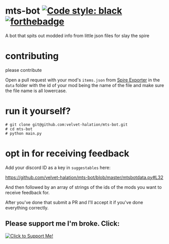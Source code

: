 # mts-bot [![Code style: black](https://img.shields.io/badge/code%20style-black-000000.svg)](https://github.com/psf/black) [![forthebadge](https://forthebadge.com/images/badges/built-with-love.svg)](https://forthebadge.com) 

A bot that spits out modded info from little json files for slay the spire

# contributing

please contribute

Open a pull request with your mod's `items.json` from [Spire Exporter](https://steamcommunity.com/sharedfiles/filedetails/?id=1615557269) in the `data` folder with the id of your mod being the name of the file and make sure the file name is all lowercase.

# run it yourself?

```
# git clone git@github.com:velvet-halation/mts-bot.git
# cd mts-bot
# python main.py
```

# opt in for receiving feedback

Add your discord ID as a key in `suggestables` here:

https://github.com/velvet-halation/mts-bot/blob/master/mtsbotdata.py#L32

And then followed by an array of strings of the ids of the mods you want to receive feedback for.

After you've done that submit a PR and I'll accept it if you've done everything correctly.

## Please support me I'm broke. Click:

[![Click to Support Me!](https://i.imgur.com/cAdBKeb.png)](https://ko-fi.com/velvet_halation)

